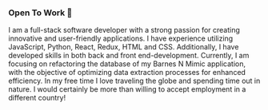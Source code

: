 ### Open To Work 👋

I am a full-stack software developer with a strong passion for creating innovative and user-friendly applications. I have experience utilizing JavaScript, Python, React, Redux, HTML and CSS. Additionally, I have developed skills in both back and front end-development. Currently, I am focusing on refactoring the database of my Barnes N Mimic application, with the objective of optimizing data extraction processes for enhanced efficiency.  In my free time I love traveling the globe and spending time out in nature.  I would certainly be more than willing to accept employment in a different country!
